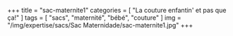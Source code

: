 +++
title = "sac-maternite1"
categories = [ "La couture enfantin' et pas que ça!" ]
tags = [ "sacs", "maternité", "bébé", "couture" ]
img = "/img/expertise/sacs/Sac Maternidade/sac-maternite1.jpg"
+++